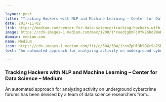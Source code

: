 ```yaml
---

layout: post
title: "Tracking Hackers with NLP and Machine Learning – Center for Data Science – Medium"
date: 2017-11-02
link: https://medium.com/center-for-data-science/tracking-hackers-with-nlp-and-machine-learning-2560c7fce053?source=rss------machine_learning-5
image: https://cdn-images-1.medium.com/max/1200/1*roedigbmFjRYkZobdZWuKg.jpeg
domain: medium.com
name: Medium
icon: https://cdn-images-1.medium.com/fit/c/304/304/1*onZpHl3b9QXr9o2SM6jgIw.jpeg
text: "An automated approach for analyzing activity on underground cybercrime forums has been devised by a team of data science researchers from…"

---
```


### Tracking Hackers with NLP and Machine Learning – Center for Data Science – Medium

An automated approach for analyzing activity on underground cybercrime forums has been devised by a team of data science researchers from…